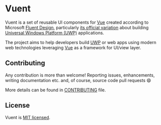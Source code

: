 # Vuent

Vuent is a set of reusable UI components for [Vue][vue] created according to Microsoft [Fluent Design][fluent], particularly [its official variation][fluent-uwp] about building [Universal Windows Platform (UWP)][uwp] applications.

The project aims to help developers build [UWP][uwp] or web apps using modern web technologies leveraging [Vue][vue] as a framework for UI/view layer.

## Contributing
Any contribution is more than welcome! Reporting issues, enhancements, writing documentation etc. and, of course, source code pull requests :smile:

More details can be found in [CONTRIBUTING][contributing-file] file.

## License
Vuent is [MIT licensed](https://github.com/arturmiz/vuent/blob/master/LICENSE).

[vue]: https://vuejs.org
[fluent]: https://fluent.microsoft.com/
[fluent-uwp]: https://developer.microsoft.com/en-us/windows/apps/design
[uwp]: https://developer.microsoft.com/en-us/windows/apps
[contributing-file]: https://github.com/arturmiz/vuent/blob/master/.github/CONTRIBUTING.md
